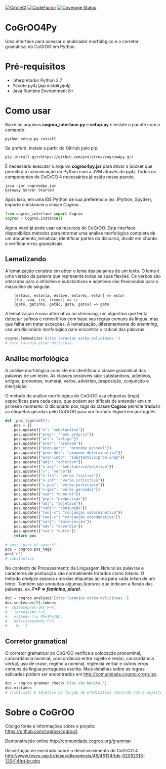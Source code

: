 [![CircleCI](https://circleci.com/gh/proletrus/cogroo4py.svg?style=svg)](https://circleci.com/gh/proletrus/cogroo4py)
[![CodeFactor](https://www.codefactor.io/repository/github/proletrus/cogroo4py/badge)](https://www.codefactor.io/repository/github/proletrus/cogroo4py)
[![Coverage Status](https://coveralls.io/repos/github/proletrus/cogroo4py/badge.svg?branch=master)](https://coveralls.io/github/proletrus/cogroo4py?branch=master)


# CoGrOO4Py
Uma interface para acessar o analisador morfológico e o corretor gramatical do CoGrOO em Python.

# Pré-requisitos
 - interpretador Python 2.7
 - Pacote py4j (*pip install py4j*)
 - Java Runtime Environment 8+

# Como usar
Baixe os arquivos **cogroo_interface.py** e **setup.py** e instale o pacote com o comando:

```
python setup.py install
```

Se preferir, instale a partir do GitHub pelo pip:

```
pip install git+https://github.com/proletrus/cogroo4py.git
```

É necessário executar o arquivo **cogroo4py.jar** para ativar o Socket que permitirá a comunicação do Python com a JVM através do py4j. Todos os componentes do CoGrOO 4 necessários já estão nesse pacote.

```
java -jar cogroo4py.jar
Gateway Server Started
```

Após isso, em uma IDE Python de sua preferência (ex. IPython, Spyder), importe e instancie a classe *Cogroo*.

```python
from cogroo_interface import Cogroo
cogroo = Cogroo.instance()
```

Agora você já pode usar os recursos do CoGrOO. Esta interface disponibiliza métodos para retornar uma análise morfológica completa de um documento, lematizar, identificar partes do discurso, dividir em chunks e verificar erros gramaticais. 

## Lematizando
A lematização consiste em obter o lema das palavras de um texto. O lema é uma versão da palavra que representa todas as suas flexões. Os verbos são alterados para o infinitivo e substantivos e adjetivos são flexionados para o masculino do singular.

		[estava, estaria, estive, estarei, estar] => estar
		[fui, vou, ire, iremos] => ir
		[gato, gatinho, gatão, gata, gatos] => gato

A lematização é uma alternativa ao *stemming*, um algoritmo que tenta detectar sufixos e removê-los com base nas regras comuns da língua, mas que falha em tratar exceções. A lematização, diferentemente do *stemming*, usa um dicionário morfológico para encontrar o radical das palavras.

```python
cogroo.lemmatize('Estas laranjas estão deliciosas.')
# este laranja estar delicioso.
```

## Análise morfológica
A análise morfológica consiste em identificar a classe gramatical das palavras de um texto. As classes possíveis são: substantivos, adjetivos, artigos, pronomes, numeral, verbo, advérbio, preposição, conjunção e interjeição.

O método de análise morfológica do CoGrOO usa etiquetas (*tags*) específicas para cada caso, que podem ser difíceis de entender em um primeiro momento. O dicionário *pos_tags* da classe **Cogroo** permite traduzir as etiquetas geradas pelo CoGrOO para um formato legível em português:

```python
def _pos_tags(self):
    pos = {}
    pos.update({"n": "substantivo"})
    pos.update({"prop": "nome próprio"})
    pos.update({"art": "artigo"})
    pos.update({"pron": "pronome"})
    pos.update({"pron-pers": "pronome pessoal"})
    pos.update({"pron-det": "pronome determinativo"})
    pos.update({"pron-indp": "substantivo/pron-indp"})
    pos.update({"adj": "adjetivo"})
    pos.update({"n-adj": "substantivo/adjetivo"})
    pos.update({"v": "verbo"})
    pos.update({"v-fin": "verbo finitivo"})
    pos.update({"v-inf": "verbo infinitivo"})
    pos.update({"v-pcp": "verbo particípio"})
    pos.update({"v-ger": "verbo gerúndio"})
    pos.update({"num": "numeral"})
    pos.update({"prp": "preposição"})
    pos.update({"adj": "adjetivo"})
    pos.update({"conj": "conjunção"})
    pos.update({"conj-s": "conjunção subordinativa"})
    pos.update({"conj-c": "conjunção coordenativa"})
    pos.update({"intj": "interjeição"})
    pos.update({"adv": "advérbio"})
    pos.update({"xxx": "outro"})
    return pos
	
# pos: "part of speech"
pos = cogroo.pos_tags
pos['n']
# substantivo
```

No contexto de Processamento de Linguagem Natural as palavras e caracteres de pontuação são normalmente tratados como *tokens*. O método *analyze* associa uma das etiquetas acima para cada *token* de um texto. Também são anotadas algumas *features* que indicam a flexão das palavras, ex. **F=P => *feminino, plural***.

```python
doc = cogroo.analyze('Estas laranjas estão deliciosas.')
doc.sentences[0].tokens
#  [Estas#pron-det F=P,
#   laranjas#n F=P,
#   estão#v-fin PR=3P=IND,
#   deliciosas#adj F=P,
#   .#. -]
 ```
 
## Corretor gramatical
O corretor gramatical do CoGrOO verifica a colocação pronominal, concordância nominal, concordância entre sujeito e verbo, concordância verbal, uso de crase, regência nominal, regência verbal e outros erros comuns da língua portuguesa escrita. Mais detalhes sobre as regras aplicadas podem ser encontrados em http://comunidade.cogroo.org/rules.

```python
doc = cogroo.grammar_check('Elas são bonita.')
doc.mistakes
# [[xml:124] O adjetivo na função de predicativo concorda com o sujeito.]
```

# Sobre o CoGrOO 
Código fonte e informações sobre o projeto:
https://github.com/cogroo/cogroo4

Demonstração online
http://comunidade.cogroo.org/grammar

Dissertação de mestrado sobre o desenvolvimento do CoGrOO 4
http://www.teses.usp.br/teses/disponiveis/45/45134/tde-02052013-135414/pt-br.php
